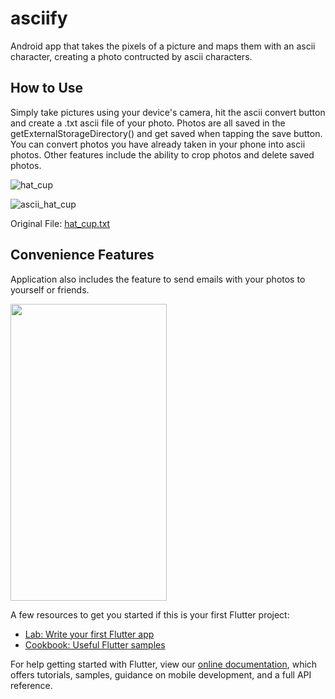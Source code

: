 # asciify

Android app that takes the pixels of a picture and maps them with an ascii character, creating a photo contructed by ascii characters.

## How to Use

Simply take pictures using your device's camera, hit the ascii convert button and create a .txt ascii file of your photo. Photos are all saved in the getExternalStorageDirectory() and get saved when tapping the save button. You can convert photos you have already taken in your phone into ascii photos. Other features include the ability to crop photos and delete saved photos.


![hat_cup](https://user-images.githubusercontent.com/59339384/115826966-84ae5d00-a3c0-11eb-9d29-db4bbb90f86a.jpg)




![ascii_hat_cup](https://user-images.githubusercontent.com/59339384/115827047-9d1e7780-a3c0-11eb-8c61-384aecb65d5b.PNG)




Original File:
[hat_cup.txt](https://github.com/personalbrian/Asciify/files/6363186/hat_cup.txt)


## Convenience Features

Application also includes the feature to send emails with your photos to yourself or friends.


<img src="https://user-images.githubusercontent.com/59339384/115828091-12d71300-a3c2-11eb-95e6-22635cd48ca6.jpg" width="250" height="475">







A few resources to get you started if this is your first Flutter project:

- [Lab: Write your first Flutter app](https://flutter.dev/docs/get-started/codelab)
- [Cookbook: Useful Flutter samples](https://flutter.dev/docs/cookbook)

For help getting started with Flutter, view our
[online documentation](https://flutter.dev/docs), which offers tutorials,
samples, guidance on mobile development, and a full API reference.
